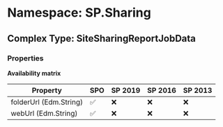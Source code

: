# Namespace: SP.Sharing

## Complex Type: SiteSharingReportJobData

### Properties

**Availability matrix**

Property | SPO | SP 2019 | SP 2016 | SP 2013
----------|-----|---------|---------|--------
folderUrl (Edm.String) | ✅ | ❌ | ❌ | ❌
webUrl (Edm.String) | ✅ | ❌ | ❌ | ❌

